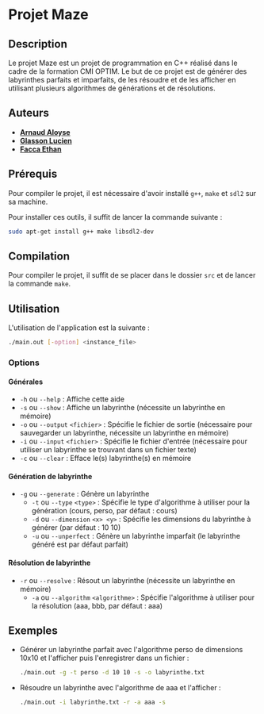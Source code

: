 # Projet Maze

## Description

Le projet Maze est un projet de programmation en C++ réalisé dans le cadre de la formation CMI OPTIM.
Le but de ce projet est de générer des labyrinthes parfaits et imparfaits, de les résoudre et de les afficher en utilisant plusieurs algorithmes de générations et de résolutions.

## Auteurs

- [**Arnaud Aloyse**](https://github.com/aloyse33)
- [**Glasson Lucien**](https://github.com/lulu-froid)
- [**Facca Ethan**](https://github.com/untypequicode)

## Prérequis

Pour compiler le projet, il est nécessaire d'avoir installé `g++`, `make` et `sdl2` sur sa machine.

Pour installer ces outils, il suffit de lancer la commande suivante :
```bash
sudo apt-get install g++ make libsdl2-dev
```

## Compilation

Pour compiler le projet, il suffit de se placer dans le dossier `src` et de lancer la commande `make`.

## Utilisation

L'utilisation de l'application est la suivante :

```bash
./main.out [-option] <instance_file>
```

### Options

#### Générales

* `-h` ou `--help` : Affiche cette aide
* `-s` ou `--show` : Affiche un labyrinthe (nécessite un labyrinthe en mémoire)
* `-o` ou `--output` `<fichier>` : Spécifie le fichier de sortie (nécessaire pour sauvegarder un labyrinthe, nécessite un labyrinthe en mémoire)
* `-i` ou `--input` `<fichier>` : Spécifie le fichier d'entrée (nécessaire pour utiliser un labyrinthe se trouvant dans un fichier texte)
* `-c` ou `--clear` : Efface le(s) labyrinthe(s) en mémoire

#### Génération de labyrinthe

* `-g` ou `--generate` : Génère un labyrinthe
	+ `-t` ou `--type` `<type>` : Spécifie le type d'algorithme à utiliser pour la génération (cours, perso, par défaut : cours)
	+ `-d` ou `--dimension` `<x> <y>` : Spécifie les dimensions du labyrinthe à générer (par défaut : 10 10)
	+ `-u` ou `--unperfect` : Génère un labyrinthe imparfait (le labyrinthe généré est par défaut parfait)

#### Résolution de labyrinthe

* `-r` ou `--resolve` : Résout un labyrinthe (nécessite un labyrinthe en mémoire)
	+ `-a` ou `--algorithm` `<algorithme>` : Spécifie l'algorithme à utiliser pour la résolution (aaa, bbb, par défaut : aaa)

## Exemples

- Générer un labyrinthe parfait avec l'algorithme perso de dimensions 10x10 et l'afficher puis l'enregistrer dans un fichier :
  ```bash
  ./main.out -g -t perso -d 10 10 -s -o labyrinthe.txt
  ```
- Résoudre un labyrinthe avec l'algorithme de aaa et l'afficher :
  ```bash
  ./main.out -i labyrinthe.txt -r -a aaa -s
  ```

